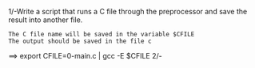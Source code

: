 1/-Write a script that runs a C file through the preprocessor and save the result into another file.

    The C file name will be saved in the variable $CFILE
    The output should be saved in the file c
==>   export CFILE=0-main.c | gcc -E $CFILE 
2/-
